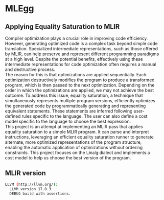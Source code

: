 # MLEgg
## Applying Equality Saturation to MLIR
Compiler optimization plays a crucial role in improving code efficiency. However, generating optimized code is a complex task beyond simple code translation. Specialized intermediate representations, such as those offered by MLIR, can help preserve and represent different programming paradigms at a high level. Despite the potential benefits, effectively using these intermediate representations for code optimization often requires a manual and destructive process. 
<br />
The reason for this is that optimizations are applied sequentially. Each optimization destructively modifies the program to produce a transformed program, which is then passed to the next optimization. Depending on the order in which the optimizations are applied, we may not achieve the best outcome. To address this issue, equality saturation, a technique that simultaneously represents multiple program versions, efficiently optimizes the generated code by programmatically generating and representing equivalent statements. These statements are inferred following user-defined rules specific to the language. The user can also define a cost model specific to the language to choose the best expression. 
<br />
This project is an attempt at implementing an MLIR pass that applies equality saturation to a simple MLIR program. It can parse and interpret instructions, leveraging an efficient equality saturation runner to generate alternate, more optimized representations of the program structure, enabling the automatic application of optimizations without ordering constraints. This project focuses on the Linalg dialect and implements a cost model to help us choose the best version of the program.

## MLIR version
```sh
LLVM (http://llvm.org/):
  LLVM version 17.0.3
  DEBUG build with assertions.
```
